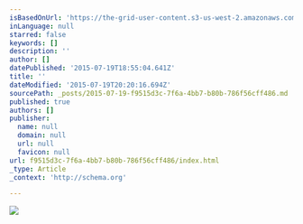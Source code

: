 ```yaml
---
isBasedOnUrl: 'https://the-grid-user-content.s3-us-west-2.amazonaws.com/417c4b34-58c4-4b0e-bac6-770cd55580c2.jpg'
inLanguage: null
starred: false
keywords: []
description: ''
author: []
datePublished: '2015-07-19T18:55:04.641Z'
title: ''
dateModified: '2015-07-19T20:20:16.694Z'
sourcePath: _posts/2015-07-19-f9515d3c-7f6a-4bb7-b80b-786f56cff486.md
published: true
authors: []
publisher:
  name: null
  domain: null
  url: null
  favicon: null
url: f9515d3c-7f6a-4bb7-b80b-786f56cff486/index.html
_type: Article
_context: 'http://schema.org'

---
```

![](https://the-grid-user-content.s3-us-west-2.amazonaws.com/417c4b34-58c4-4b0e-bac6-770cd55580c2.jpg)